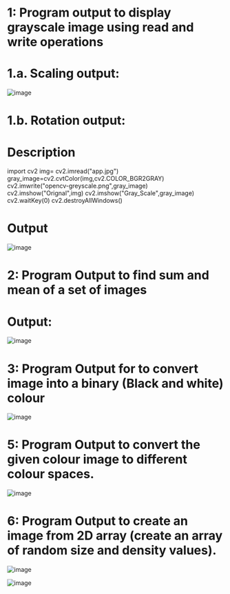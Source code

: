 # 1: Program output to display grayscale image using read and write operations

# 1.a.	Scaling output:

![image](https://user-images.githubusercontent.com/72355871/104435128-074da200-55b2-11eb-8427-719c07172747.png)

# 1.b. Rotation output:
# Description
import cv2
img= cv2.imread("app.jpg")
gray_image=cv2.cvtColor(img,cv2.COLOR_BGR2GRAY)
cv2.imwrite("opencv-greyscale.png",gray_image)
cv2.imshow("Orignal",img)
cv2.imshow("Gray_Scale",gray_image)
cv2.waitKey(0)
cv2.destroyAllWindows()

# Output

![image](https://user-images.githubusercontent.com/72355871/104437078-5eed0d00-55b4-11eb-96e6-3bd6163982fa.png)

# 2: Program Output to find sum and mean of a set of images
# Output:
![image](https://user-images.githubusercontent.com/72355871/104437323-a1aee500-55b4-11eb-89c6-e58f10bba8a1.png)


# 3: Program Output for to convert image into a binary (Black and white) colour

![image](https://user-images.githubusercontent.com/72355871/104437487-d15ded00-55b4-11eb-8129-0d7315628bec.png)


# 5: Program Output to convert the given colour image to different colour spaces.

![image](https://user-images.githubusercontent.com/72355871/104437594-fd796e00-55b4-11eb-9986-27bcff1ee3c7.png)

# 6: Program Output to create an image from 2D array (create an array of random size and density values).

![image](https://user-images.githubusercontent.com/72355871/104437683-1e41c380-55b5-11eb-8b14-d6fbc3fac39e.png)

![image](https://user-images.githubusercontent.com/72355871/104442904-be025000-55bb-11eb-8d1b-0914506c2e38.png)

